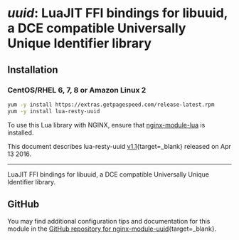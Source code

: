 # *uuid*: LuaJIT FFI bindings for libuuid, a DCE compatible Universally Unique Identifier library


## Installation

### CentOS/RHEL 6, 7, 8 or Amazon Linux 2

```bash
yum -y install https://extras.getpagespeed.com/release-latest.rpm
yum -y install lua-resty-uuid
```


To use this Lua library with NGINX, ensure that [nginx-module-lua](modules/lua.md) is installed.

This document describes lua-resty-uuid [v1.1](https://github.com/bungle/lua-resty-uuid/releases/tag/v1.1){target=_blank} 
released on Apr 13 2016.
    
<hr />

LuaJIT FFI bindings for libuuid, a DCE compatible Universally Unique Identifier library.

## GitHub

You may find additional configuration tips and documentation for this module in the [GitHub repository for 
nginx-module-uuid](https://github.com/bungle/lua-resty-uuid){target=_blank}.